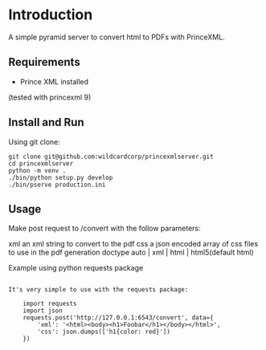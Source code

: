 Introduction
============

A simple pyramid server to convert html to PDFs with PrinceXML.


Requirements
------------

- Prince XML installed

(tested with princexml 9)

Install and Run
---------------

Using git clone:

    git clone git@github.com:wildcardcorp/princexmlserver.git
    cd princexmlserver
    python -m venv .
    ./bin/python setup.py develop
    ./bin/pserve production.ini

Usage
-----

Make post request to <server url>/convert with the follow 
parameters:

xml
    an xml string to convert to the pdf
css
    a json encoded array of css files to use in the pdf generation
doctype
    auto | xml | html | html5(default html)


Example using python requests package
~~~~~~~~~~~~~~~~~~~~~~~~~~~~~~~~~~~~~

It's very simple to use with the requests package:

    import requests
    import json
    requests.post('http://127.0.0.1:6543/convert', data={
        'xml': '<html><body><h1>Foobar</h1></body></html>',
        'css': json.dumps(['h1{color: red}'])
    })
